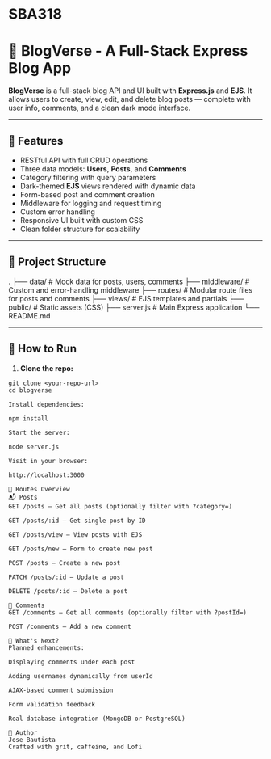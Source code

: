 # SBA318
# 📝 BlogVerse - A Full-Stack Express Blog App

**BlogVerse** is a full-stack blog API and UI built with **Express.js** and **EJS**. It allows users to create, view, edit, and delete blog posts — complete with user info, comments, and a clean dark mode interface.

---

## 🚀 Features

- RESTful API with full CRUD operations  
- Three data models: **Users**, **Posts**, and **Comments**  
- Category filtering with query parameters  
- Dark-themed **EJS** views rendered with dynamic data  
- Form-based post and comment creation  
- Middleware for logging and request timing  
- Custom error handling  
- Responsive UI built with custom CSS  
- Clean folder structure for scalability

---

## 📂 Project Structure

. ├── data/ # Mock data for posts, users, comments
├── middleware/ # Custom and error-handling middleware
├── routes/ # Modular route files for posts and comments
├── views/ # EJS templates and partials
├── public/ # Static assets (CSS)
├── server.js # Main Express application
└── README.md


---

## 🧪 How to Run

1. **Clone the repo:**

```
git clone <your-repo-url>
cd blogverse

Install dependencies:

npm install

Start the server:

node server.js

Visit in your browser:

http://localhost:3000

🔧 Routes Overview
📬 Posts
GET /posts – Get all posts (optionally filter with ?category=)

GET /posts/:id – Get single post by ID

GET /posts/view – View posts with EJS

GET /posts/new – Form to create new post

POST /posts – Create a new post

PATCH /posts/:id – Update a post

DELETE /posts/:id – Delete a post

💬 Comments
GET /comments – Get all comments (optionally filter with ?postId=)

POST /comments – Add a new comment

🔮 What's Next?
Planned enhancements:

Displaying comments under each post

Adding usernames dynamically from userId

AJAX-based comment submission

Form validation feedback

Real database integration (MongoDB or PostgreSQL)

🙌 Author
Jose Bautista
Crafted with grit, caffeine, and Lofi